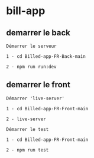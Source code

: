 # bill-app

## demarrer le back

```text
Démarrer le serveur

1 - cd Billed-app-FR-Back-main

2 - npm run run:dev

```

## demarrer le front

```text
Démarrer 'live-server'

1 - cd Billed-app-FR-Front-main

2 - live-server
```

```text
Démarrer le test 

1 - cd Billed-app-FR-Front-main

2 - npm run test
```
